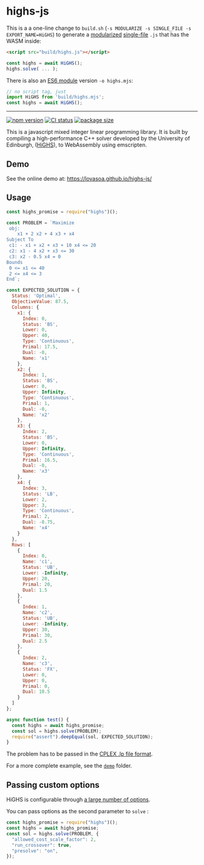 # highs-js

This is a a one-line change to `build.sh` (`-s MODULARIZE -s SINGLE_FILE -s EXPORT_NAME=HiGHS`) to generate a [modularized](https://emscripten.org/docs/compiling/Modularized-Output.html) [single-file](https://emscripten.org/docs/tools_reference/settings_reference.html#single-file) `.js` that has the WASM inside:

```html
<script src="build/highs.js"></script>
```
```js
const highs = await HiGHS();
highs.solve( ... );
```

There is also an [ES6 module](https://emscripten.org/docs/compiling/Modularized-Output.html#generating-es6-modules) version `-o highs.mjs`:

```js
// no script tag, just
import HiGHS from 'build/highs.mjs';
const highs = await HiGHS();
```

---

[![npm version](https://badge.fury.io/js/highs.svg)](https://www.npmjs.com/package/highs)
[![CI status](https://github.com/lovasoa/highs-js/actions/workflows/CI.yml/badge.svg)](https://github.com/lovasoa/highs-js/actions/workflows/CI.yml)
[![package size](https://badgen.net/bundlephobia/minzip/highs)](https://bundlephobia.com/result?p=highs)

This is a javascript mixed integer linear programming library.
It is built by compiling a high-performance C++ solver developed by the University of Edinburgh, ([HiGHS](https://highs.dev)), to WebAssembly using emscripten.

## Demo

See the online demo at: https://lovasoa.github.io/highs-js/

## Usage

```js
const highs_promise = require("highs")();

const PROBLEM = `Maximize
 obj:
    x1 + 2 x2 + 4 x3 + x4
Subject To
 c1: - x1 + x2 + x3 + 10 x4 <= 20
 c2: x1 - 4 x2 + x3 <= 30
 c3: x2 - 0.5 x4 = 0
Bounds
 0 <= x1 <= 40
 2 <= x4 <= 3
End`;

const EXPECTED_SOLUTION = {
  Status: 'Optimal',
  ObjectiveValue: 87.5,
  Columns: {
    x1: {
      Index: 0,
      Status: 'BS',
      Lower: 0,
      Upper: 40,
      Type: 'Continuous',
      Primal: 17.5,
      Dual: -0,
      Name: 'x1'
    },
    x2: {
      Index: 1,
      Status: 'BS',
      Lower: 0,
      Upper: Infinity,
      Type: 'Continuous',
      Primal: 1,
      Dual: -0,
      Name: 'x2'
    },
    x3: {
      Index: 2,
      Status: 'BS',
      Lower: 0,
      Upper: Infinity,
      Type: 'Continuous',
      Primal: 16.5,
      Dual: -0,
      Name: 'x3'
    },
    x4: {
      Index: 3,
      Status: 'LB',
      Lower: 2,
      Upper: 3,
      Type: 'Continuous',
      Primal: 2,
      Dual: -8.75,
      Name: 'x4'
    }
  },
  Rows: [
    {
      Index: 0,
      Name: 'c1',
      Status: 'UB',
      Lower: -Infinity,
      Upper: 20,
      Primal: 20,
      Dual: 1.5
    },
    {
      Index: 1,
      Name: 'c2',
      Status: 'UB',
      Lower: -Infinity,
      Upper: 30,
      Primal: 30,
      Dual: 2.5
    },
    {
      Index: 2,
      Name: 'c3',
      Status: 'FX',
      Lower: 0,
      Upper: 0,
      Primal: 0,
      Dual: 10.5
    }
  ]
};

async function test() {
  const highs = await highs_promise;
  const sol = highs.solve(PROBLEM);
  require("assert").deepEqual(sol, EXPECTED_SOLUTION);
}
```

The problem has to be passed in the [CPLEX .lp file format](http://web.mit.edu/lpsolve/doc/CPLEX-format.htm).

For a more complete example, see the [`demo`](./demo/) folder.

## Passing custom options

HiGHS is configurable through [a large number of options](https://ergo-code.github.io/HiGHS/dev/options/definitions/).

You can pass options as the second parameter to `solve` : 

```js
const highs_promise = require("highs")();
const highs = await highs_promise;
const sol = highs.solve(PROBLEM, {
  "allowed_cost_scale_factor": 2,
  "run_crossover": true,
  "presolve": "on",
});
```
